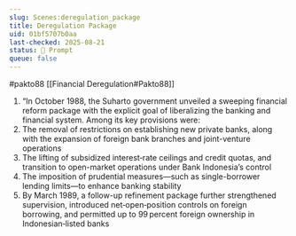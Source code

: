 ```yaml
---
slug: Scenes:deregulation_package
title: Deregulation Package
uid: 01bf5707b0aa
last-checked: 2025-08-21
status: 💬 Prompt
queue: false
---
```

#pakto88
[[Financial Deregulation#Pakto88]]
1. “In October 1988, the Suharto government unveiled a sweeping financial reform package with the explicit goal of liberalizing the banking and financial system. Among its key provisions were:
2. The removal of restrictions on establishing new private banks, along with the expansion of foreign bank branches and joint-venture operations 
3. The lifting of subsidized interest‑rate ceilings and credit quotas, and transition to open-market operations under Bank Indonesia’s control
4. The imposition of prudential measures—such as single-borrower lending limits—to enhance banking stability
5. By March 1989, a follow-up refinement package further strengthened supervision, introduced net‑open‑position controls on foreign borrowing, and permitted up to 99 percent foreign ownership in Indonesian‑listed banks
